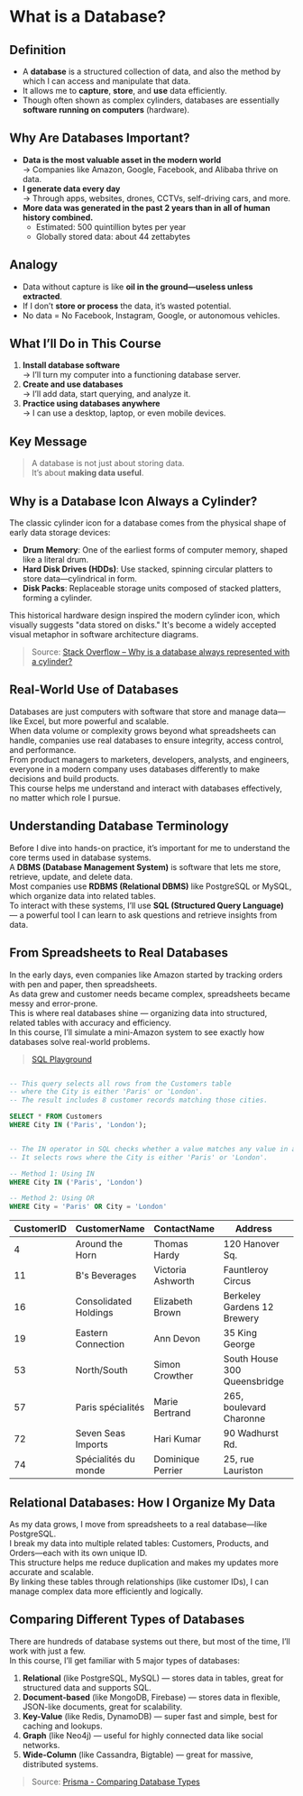 # What is a Database?

## Definition

- A **database** is a structured collection of data, and also the method by which I can access and manipulate that data.
- It allows me to **capture**, **store**, and **use** data efficiently.
- Though often shown as complex cylinders, databases are essentially **software running on computers** (hardware).

## Why Are Databases Important?

- **Data is the most valuable asset in the modern world**  
  → Companies like Amazon, Google, Facebook, and Alibaba thrive on data.
- **I generate data every day**  
  → Through apps, websites, drones, CCTVs, self-driving cars, and more.
- **More data was generated in the past 2 years than in all of human history combined.**
  - Estimated: 500 quintillion bytes per year
  - Globally stored data: about 44 zettabytes

## Analogy

- Data without capture is like **oil in the ground—useless unless extracted**.
- If I don’t **store or process** the data, it’s wasted potential.
- No data = No Facebook, Instagram, Google, or autonomous vehicles.

## What I’ll Do in This Course

1. **Install database software**  
   → I’ll turn my computer into a functioning database server.
2. **Create and use databases**  
   → I’ll add data, start querying, and analyze it.
3. **Practice using databases anywhere**  
   → I can use a desktop, laptop, or even mobile devices.

## Key Message

> A database is not just about storing data.  
> It’s about **making data useful**.

## Why is a Database Icon Always a Cylinder?

The classic cylinder icon for a database comes from the physical shape of early data storage devices:

- **Drum Memory**: One of the earliest forms of computer memory, shaped like a literal drum.
- **Hard Disk Drives (HDDs)**: Use stacked, spinning circular platters to store data—cylindrical in form.
- **Disk Packs**: Replaceable storage units composed of stacked platters, forming a cylinder.

This historical hardware design inspired the modern cylinder icon, which visually suggests "data stored on disks." It's become a widely accepted visual metaphor in software architecture diagrams.

> Source: [Stack Overflow – Why is a database always represented with a cylinder?](https://stackoverflow.com/questions/2822650/why-is-a-database-always-represented-with-a-cylinder)

## Real-World Use of Databases

Databases are just computers with software that store and manage data—like Excel, but more powerful and scalable.  
When data volume or complexity grows beyond what spreadsheets can handle, companies use real databases to ensure integrity, access control, and performance.  
From product managers to marketers, developers, analysts, and engineers, everyone in a modern company uses databases differently to make decisions and build products.  
This course helps me understand and interact with databases effectively, no matter which role I pursue.

## Understanding Database Terminology

Before I dive into hands-on practice, it’s important for me to understand the core terms used in database systems.  
A **DBMS (Database Management System)** is software that lets me store, retrieve, update, and delete data.  
Most companies use **RDBMS (Relational DBMS)** like PostgreSQL or MySQL, which organize data into related tables.  
To interact with these systems, I’ll use **SQL (Structured Query Language)** — a powerful tool I can learn to ask questions and retrieve insights from data.

## From Spreadsheets to Real Databases

In the early days, even companies like Amazon started by tracking orders with pen and paper, then spreadsheets.  
As data grew and customer needs became complex, spreadsheets became messy and error-prone.  
This is where real databases shine — organizing data into structured, related tables with accuracy and efficiency.  
In this course, I’ll simulate a mini-Amazon system to see exactly how databases solve real-world problems.

> [SQL Playground](https://www.w3schools.com/sql/trysql.asp?filename=trysql_op_in)

```sql

-- This query selects all rows from the Customers table
-- where the City is either 'Paris' or 'London'.
-- The result includes 8 customer records matching those cities.

SELECT * FROM Customers
WHERE City IN ('Paris', 'London');
```

```sql

-- The IN operator in SQL checks whether a value matches any value in a given list.
-- It selects rows where the City is either 'Paris' or 'London'.

-- Method 1: Using IN
WHERE City IN ('Paris', 'London')

-- Method 2: Using OR
WHERE City = 'Paris' OR City = 'London'
```

| CustomerID | CustomerName          | ContactName       | Address                      | City   | PostalCode | Country |
| ---------- | --------------------- | ----------------- | ---------------------------- | ------ | ---------- | ------- |
| 4          | Around the Horn       | Thomas Hardy      | 120 Hanover Sq.              | London | WA1 1DP    | UK      |
| 11         | B's Beverages         | Victoria Ashworth | Fauntleroy Circus            | London | EC2 5NT    | UK      |
| 16         | Consolidated Holdings | Elizabeth Brown   | Berkeley Gardens 12 Brewery  | London | WX1 6LT    | UK      |
| 19         | Eastern Connection    | Ann Devon         | 35 King George               | London | WX3 6FW    | UK      |
| 53         | North/South           | Simon Crowther    | South House 300 Queensbridge | London | SW7 1RZ    | UK      |
| 57         | Paris spécialités     | Marie Bertrand    | 265, boulevard Charonne      | Paris  | 75012      | France  |
| 72         | Seven Seas Imports    | Hari Kumar        | 90 Wadhurst Rd.              | London | OX15 4NB   | UK      |
| 74         | Spécialités du monde  | Dominique Perrier | 25, rue Lauriston            | Paris  | 75016      | France  |

## Relational Databases: How I Organize My Data

As my data grows, I move from spreadsheets to a real database—like PostgreSQL.  
I break my data into multiple related tables: Customers, Products, and Orders—each with its own unique ID.  
This structure helps me reduce duplication and makes my updates more accurate and scalable.  
By linking these tables through relationships (like customer IDs), I can manage complex data more efficiently and logically.

## Comparing Different Types of Databases

There are hundreds of database systems out there, but most of the time, I’ll work with just a few.  
In this course, I’ll get familiar with 5 major types of databases:

1. **Relational** (like PostgreSQL, MySQL) — stores data in tables, great for structured data and supports SQL.
2. **Document-based** (like MongoDB, Firebase) — stores data in flexible, JSON-like documents, great for scalability.
3. **Key-Value** (like Redis, DynamoDB) — super fast and simple, best for caching and lookups.
4. **Graph** (like Neo4j) — useful for highly connected data like social networks.
5. **Wide-Column** (like Cassandra, Bigtable) — great for massive, distributed systems.

> Source: [Prisma - Comparing Database Types](https://www.prisma.io/dataguide/intro/comparing-database-types)
